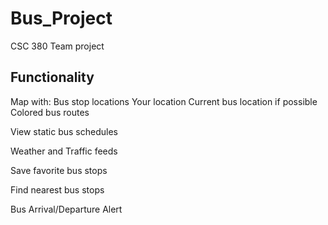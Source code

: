 # Bus_Project
CSC 380 Team project

Functionality
-----------------------------------
Map with:
Bus stop locations
Your location
Current bus location if possible
Colored bus routes

View static bus schedules

Weather and Traffic feeds

Save favorite bus stops

Find nearest bus stops

Bus Arrival/Departure Alert

